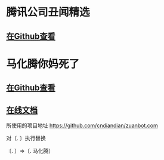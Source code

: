 # 腾讯公司丑闻精选

## [在Github查看](https://zgq-inc.github.io/SB-Tencent/%E8%85%BE%E8%AE%AF%E4%B8%91%E9%97%BB.html)

# 马化腾你妈死了

## [在Github查看](https://github.com/ZGQ-inc/SB-Tencent/blob/7d127f68a3263ec244b2c67b7edebb03743c676a/%E9%A9%AC%E5%8C%96%E8%85%BE%E4%BD%A0%E5%A6%88%E6%AD%BB%E4%BA%86.txt)

## [在线文档](https://zgqinc-my.sharepoint.com/:t:/g/personal/zgq_zgqinc_onmicrosoft_com/Ea1i0y4fiptPjmGF1Q_f_y4BO1Nt4V4wvr5uWKCKltli9g?e=7T7q87)

所使用的项目地址
https://github.com/cndiandian/zuanbot.com

对〔. 〕执行替换

〔. 〕=>〔. 马化腾〕

